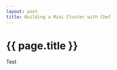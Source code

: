 ```yaml
---
layout: post
title: Building a Mini Cluster with Chef
---
```


{{ page.title }}
================

Test
